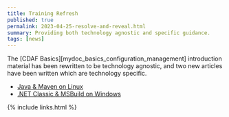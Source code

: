 ```yaml
---
title: Training Refresh
published: true
permalink: 2023-04-25-resolve-and-reveal.html
summary: Providing both technology agnostic and specific guidance.
tags: [news]
---
```


The [CDAF Basics][mydoc_basics_configuration_management] introduction material has been rewritten to be technology agnostic, and two new articles have been written which are technology specific.

- [Java & Maven on Linux](https://blog.cdaf.io/articles/2023-04-25-maven/)
- [.NET Classic & MSBuild on Windows](https://blog.cdaf.io/articles/2023-04-25-web-deploy/)

{% include links.html %}
